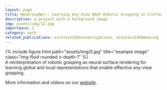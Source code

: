 ```yaml
---
layout: page
title: NeuGraspNet:: Learning Any-View 6DoF Robotic Grasping in Cluttered Scenes via Neural Surface Rendering
description: a project with a background image
img: assets/img/12.jpg
importance: 1
category: work
related_publications: einstein1956investigations, einstein1950meaning
---
```

<div class="row">
    <div class="col-sm mt-3 mt-md-0">
        {% include figure.html path="assets/img/5.jpg" title="example image" class="img-fluid rounded z-depth-1" %}
    </div>
</div>
<div class="caption">
    A reinterpretation of robotic grasping as neural surface rendering for learning global and local representations that enable effective any-view grasping.
</div>

More information and videos on our [website](https://sites.google.com/view/neugraspnet).


